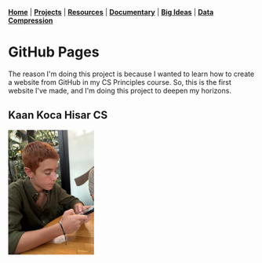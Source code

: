 **[Home](README.md)** | **[Projects](Projects.md)** | **[Resources](Resources.md)** | **[Documentary](Documentary.md)** | **[Big Ideas](Big_Ideas.md)** | **[Data Compression](Data_Compression.md)**

# GitHub Pages

The reason I'm doing this project is because I wanted to learn how to create a website from GitHub in my CS Principles course. So, this is the first website I've made, and I'm doing this project to deepen my horizons. 

## Kaan Koca Hisar CS

<img src="IMG_1866.jpeg" width="175">

<br>
